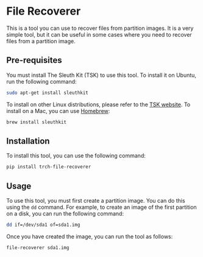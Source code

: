 # File Recoverer

This is a tool you can use to recover files from partition images. It is a very simple tool, but it can be useful in some cases where you need to recover files from a partition image.

## Pre-requisites

You must install The Sleuth Kit (TSK) to use this tool. To install it on Ubuntu, run the following command:

```bash
sudo apt-get install sleuthkit
```

To install on other Linux distributions, please refer to the [TSK website](https://www.sleuthkit.org/sleuthkit/download.php). To install on a Mac, you can use [Homebrew](https://brew.sh/):

```bash
brew install sleuthkit
```

## Installation

To install this tool, you can use the following command:

```bash
pip install trch-file-recoverer
```

## Usage

To use this tool, you must first create a partition image. You can do this using the `dd` command. For example, to create an image of the first partition on a disk, you can run the following command:

```bash
dd if=/dev/sda1 of=sda1.img
```

Once you have created the image, you can run the tool as follows:

```bash
file-recoverer sda1.img
```
